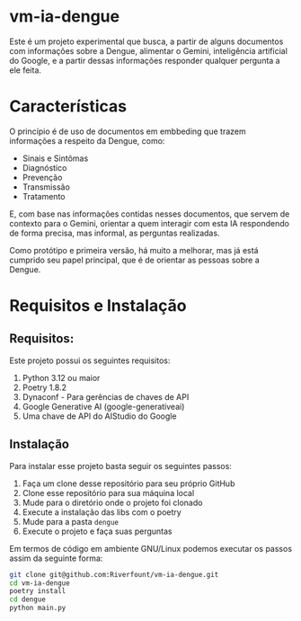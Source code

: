 # vm-ia-dengue
Este é um projeto experimental que busca, a partir de alguns documentos com informações sobre a Dengue, alimentar
o Gemini, inteligência artificial do Google, e a partir dessas informações responder qualquer pergunta a ele feita.

# Características
O princípio é de uso de documentos em embbeding que trazem informações a respeito da Dengue, como:

- Sinais e Sintômas
- Diagnóstico
- Prevenção
- Transmissão
- Tratamento

E, com base nas informações contidas nesses documentos, que servem de contexto para o Gemini, orientar a quem interagir
com esta IA respondendo de forma precisa, mas informal, as perguntas realizadas.

Como protótipo e primeira versão, há muito a melhorar, mas já está cumprido seu papel principal, que é de orientar as 
pessoas sobre a Dengue.

# Requisitos e Instalação

## Requisitos:
Este projeto possui os seguintes requisitos:
1. Python 3.12 ou maior
2. Poetry 1.8.2
3. Dynaconf - Para gerências de chaves de API
4. Google Generative AI (google-generativeai)
5. Uma chave de API do AIStudio do Google

## Instalação
Para instalar esse projeto basta seguir os seguintes passos:
1. Faça um clone desse repositório para seu próprio GitHub
1. Clone esse repositório para sua máquina local
2. Mude para o diretório onde o projeto foi clonado
3. Execute a instalação das libs com o poetry
4. Mude para a pasta `dengue`
5. Execute o projeto e faça suas perguntas

Em termos de código em ambiente GNU/Linux podemos executar os passos assim da seguinte forma:

```bash
git clone git@github.com:Riverfount/vm-ia-dengue.git
cd vm-ia-dengue
poetry install
cd dengue
python main.py
```
